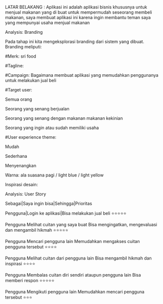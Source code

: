 LATAR BELAKANG : Aplikasi ini adalah aplikasi bisnis khususnya untuk menjual makanan yang di buat untuk mempermudah seseorang membeli makanan, saya membuat aplikasi ini karena ingin membantu teman saya yang mempunyai usaha menjual makanan


Analysis: Branding


Pada tahap ini kita mengeksplorasi branding dari sistem yang dibuat. Branding meliputi:


#Merk: sri food


#Tagline: 


#Campaign: Bagaimana membuat aplikasi yang memudahkan penggunanya untuk melakukan jual beli


#Target user:


Semua orang


Seorang yang senang berjualan


Seorang yang senang dengan makanan makanan kekinian 


Seorang yang ingin atau sudah memiliki usaha

#User experience theme:


Mudah


Sederhana


Menyenangkan


Warna: ala suasana pagi / light blue / light yellow


Inspirasi desain:

Analysis: User Story


Sebagai|Saya ingin bisa|Sehingga|Prioritas


Pengguna|Login ke aplikasi|Bisa melakukan jual beli	⭐⭐⭐⭐⭐


Pengguna	Melihat cuitan yang saya buat	Bisa mengingatkan, mengevaluasi dan mengambil hikmah	⭐⭐⭐⭐⭐


Pengguna	Mencari pengguna lain	Memudahkan mengakses cuitan pengguna tersebut	⭐⭐⭐⭐


Pengguna	Melihat cuitan dari pengguna lain	Bisa mengambil hikmah dan inspirasi	⭐⭐⭐⭐


Pengguna	Membalas cuitan diri sendiri ataupun pengguna lain	Bisa memberi respon	⭐⭐⭐⭐⭐


Pengguna	Mengikuti pengguna lain	Memudahkan mencari pengguna tersebut	⭐⭐⭐


